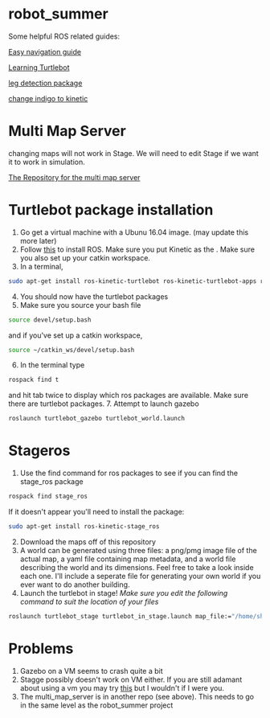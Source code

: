 # robot_summer

Some helpful ROS related guides:

[Easy navigation guide](http://kaiyuzheng.me/documents/navguide.pdf)

[Learning Turtlebot](https://learn.turtlebot.com/)

[leg detection package](http://wiki.ros.org/leg_detector)

[change indigo to kinetic](http://wiki.ros.org/turtlebot/Tutorials/indigo/Turtlebot%20Installation)

# Multi Map Server
changing maps will not work in Stage. We will need to edit Stage if we want it to work in simulation.

[The Repository for the multi map server](https://github.com/Shuistlo/multi_map_server)

# Turtlebot package installation
1. Go get a virtual machine with a Ubunu 16.04 image. (may update this more later) 
2. Follow [this](http://wiki.ros.org/ROS/Tutorials/InstallingandConfiguringROSEnvironment) to install ROS. Make sure you put Kinetic as the <distro>. Make sure you also set up your catkin workspace.
3. In a terminal, 
```bash
sudo apt-get install ros-kinetic-turtlebot ros-kinetic-turtlebot-apps ros-kinetic-turtlebot-interactions ros-kinetic-turtlebot-simulator ros-kinetic-kobuki-ftdi ros-kinetic-ar-track-alvar-msgs
```
4. You should now have the turtlebot packages
5. Make sure you source your bash file
```bash
source devel/setup.bash
```
and if you've set up a catkin workspace,
```bash
source ~/catkin_ws/devel/setup.bash
```
6. In the terminal type
```bash
rospack find t
```
and hit tab twice to display which ros packages are available. Make sure there are turtlebot packages.
7. Attempt to launch gazebo
```bash
roslaunch turtlebot_gazebo turtlebot_world.launch
```
  
  # Stageros
  1. Use the find command for ros packages to see if you can find the stage_ros package
  ```bash
rospack find stage_ros
```
  If it doesn't appear you'll need to install the package:
  ```bash
sudo apt-get install ros-kinetic-stage_ros
```
 2. Download the maps off of this repository
 3. A world can be generated using three files: a png/pmg image file of the actual map, a yaml file containing map metadata, and a world file describing the world and its dimensions. Feel free to take a look inside each one. I'll include a seperate file for generating your own world if you ever want to do another building.
 4. Launch the turtlebot in stage! *Make sure you edit the following command to suit the location of your files*
   ```bash
roslaunch turtlebot_stage turtlebot_in_stage.launch map_file:="/home/shu/maps/7thedited.yaml" world_file:="/home/shu/maps/7thedited.world" initial_pose_x:=36.5 initial_pose_y:=17 initial_pose_a:=0.0
```
  
  # Problems
  1. Gazebo on a VM seems to crash quite a bit
  2. Stagge possibly doesn't work on VM either. If you are still adamant about using a vm you may try [this](http://wiki.ros.org/turtlebot_stdr) but I wouldn't if I were you.
  3. The multi_map_server is in another repo (see above). This needs to go in the same level as the robot_summer project

